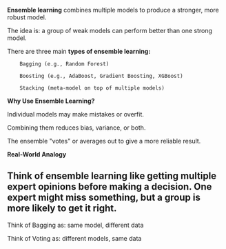 **Ensemble learning** combines multiple models to produce a stronger, more robust model.

The idea is: a group of weak models can perform better than one strong model.

There are three main **types of ensemble learning:**

        Bagging (e.g., Random Forest)

        Boosting (e.g., AdaBoost, Gradient Boosting, XGBoost)

        Stacking (meta-model on top of multiple models)

**Why Use Ensemble Learning?**

Individual models may make mistakes or overfit.

Combining them reduces bias, variance, or both.

The ensemble "votes" or averages out to give a more reliable result.

**Real-World Analogy**

Think of ensemble learning like getting multiple expert opinions before making a decision. One expert might miss something, but a group is more likely to get it right.
----------------------------------------

Think of Bagging as: same model, different data

Think of Voting as: different models, same data

